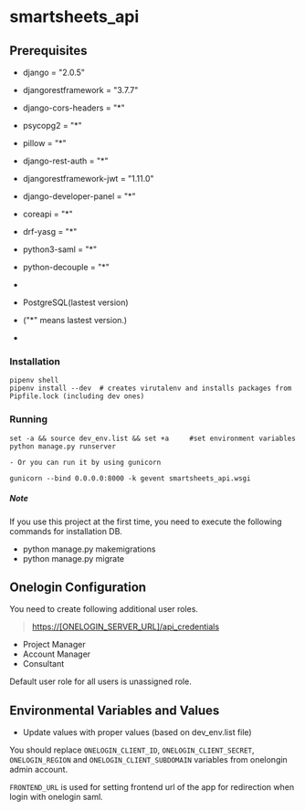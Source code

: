 # smartsheets_api

## Prerequisites

- django = "2.0.5"
- djangorestframework = "3.7.7"
- django-cors-headers = "*"
- psycopg2 = "*"
- pillow = "*"
- django-rest-auth = "*"
- djangorestframework-jwt = "1.11.0"
- django-developer-panel = "*"
- coreapi = "*"
- drf-yasg = "*"
- python3-saml = "*"
- python-decouple = "*"
-

- PostgreSQL(lastest version)
- ("*" means lastest version.)
-

### Installation
```
pipenv shell
pipenv install --dev  # creates virutalenv and installs packages from Pipfile.lock (including dev ones)
```

### Running
```
set -a && source dev_env.list && set +a 	#set environment variables
python manage.py runserver

- Or you can run it by using gunicorn

gunicorn --bind 0.0.0.0:8000 -k gevent smartsheets_api.wsgi
```
##### Note
If you use this project at the first time, you need to execute the following commands for installation DB.
- python manage.py makemigrations
- python manage.py migrate

## Onelogin Configuration

You need to create following additional user roles.

>[https://[ONELOGIN_SERVER_URL]/api_credentials](https://[ONELOGIN_SERVER_URL]/api_credentials)

- Project Manager
- Account Manager
- Consultant

Default user role for all users is unassigned role.

## Environmental Variables and Values

- Update values with proper values (based on dev_env.list file)

You should replace `ONELOGIN_CLIENT_ID`, `ONELOGIN_CLIENT_SECRET`, `ONELOGIN_REGION` and `ONELOGIN_CLIENT_SUBDOMAIN`  variables from onelongin admin account.

`FRONTEND_URL` is used for setting frontend url of the app for redirection when login with onelogin saml.

